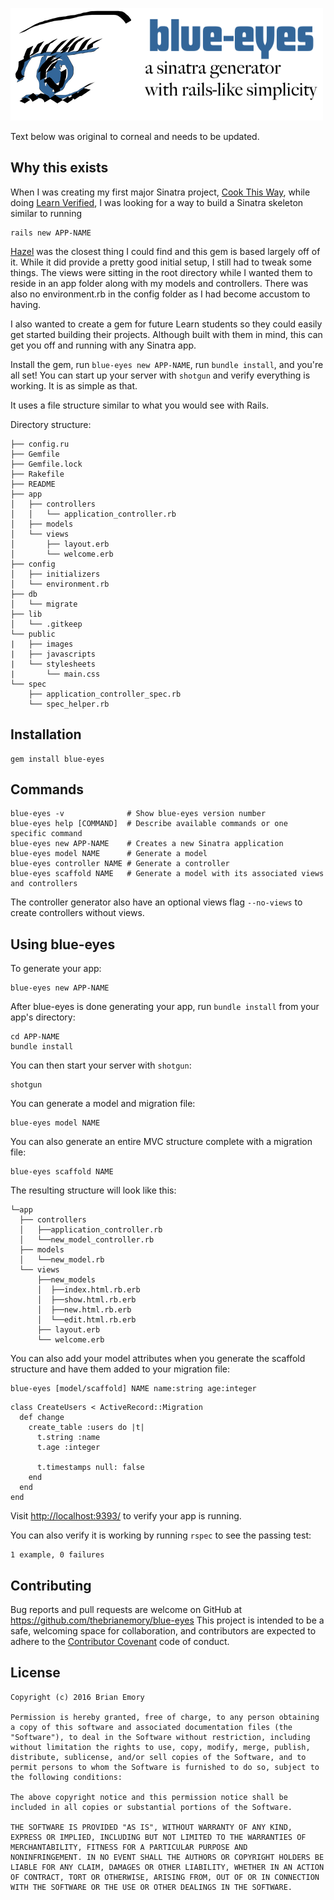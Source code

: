 ![blue-eyes](lib/blue-eyes/generators/app/templates/public/images/blue-eyes-small.png)

Text below was original to corneal and needs to be updated.
## Why this exists

When I was creating my first major Sinatra project, [Cook This Way](https://github.com/thebrianemory/cook-this-way), while doing [Learn Verified](https://learn.co/with/thebrianemory), I was looking for a way to build a Sinatra skeleton similar to running

    rails new APP-NAME

[Hazel](https://github.com/c7/hazel) was the closest thing I could find and this gem is based largely off of it. While it did provide a pretty good initial setup, I still had to tweak some things. The views were sitting in the root directory while I wanted them to reside in an app folder along with my models and controllers. There was also no environment.rb in the config folder as I had become accustom to having.

I also wanted to create a gem for future Learn students so they could easily get started building their projects. Although built with them in mind, this can get you off and running with any Sinatra app.

Install the gem, run `blue-eyes new APP-NAME`, run `bundle install`, and you're all set! You can start up your server with `shotgun` and verify everything is working. It is as simple as that.

It uses a file structure similar to what you would see with Rails.

Directory structure:
```
├── config.ru
├── Gemfile
├── Gemfile.lock
├── Rakefile
├── README
├── app
│   ├── controllers
│   │   └── application_controller.rb
│   ├── models
│   └── views
│       ├── layout.erb
│       └── welcome.erb
├── config
│   ├── initializers
│   └── environment.rb
├── db
│   └── migrate
├── lib
│   └── .gitkeep
└── public
|   ├── images
|   ├── javascripts
|   └── stylesheets
|       └── main.css
└── spec
    ├── application_controller_spec.rb
    └── spec_helper.rb
```


## Installation

    gem install blue-eyes

## Commands
```
blue-eyes -v              # Show blue-eyes version number
blue-eyes help [COMMAND]  # Describe available commands or one specific command
blue-eyes new APP-NAME    # Creates a new Sinatra application
blue-eyes model NAME      # Generate a model
blue-eyes controller NAME # Generate a controller
blue-eyes scaffold NAME   # Generate a model with its associated views and controllers
```
The controller generator also have an optional views flag `--no-views` to create controllers without views.

## Using blue-eyes

To generate your app:

    blue-eyes new APP-NAME

After blue-eyes is done generating your app, run `bundle install` from your app's directory:

    cd APP-NAME
    bundle install

You can then start your server with `shotgun`:

    shotgun

You can generate a model and migration file:

    blue-eyes model NAME

You can also generate an entire MVC structure complete with a migration file:

    blue-eyes scaffold NAME

The resulting structure will look like this:

```
└─app
  ├── controllers
  │   ├──application_controller.rb
  │   └──new_model_controller.rb
  ├── models
  │   └──new_model.rb
  └── views
      ├──new_models
      │  ├──index.html.rb.erb
      │  ├──show.html.rb.erb
      │  ├──new.html.rb.erb
      │  └──edit.html.rb.erb
      ├── layout.erb
      └── welcome.erb
```

You can also add your model attributes when you generate the scaffold structure and have them added to your migration file:

    blue-eyes [model/scaffold] NAME name:string age:integer

```
class CreateUsers < ActiveRecord::Migration
  def change
    create_table :users do |t|
      t.string :name
      t.age :integer

      t.timestamps null: false
    end
  end
end
```

Visit [http://localhost:9393/](http://localhost:9393/) to verify your app is running.

You can also verify it is working by running `rspec` to see the passing test:

    1 example, 0 failures

## Contributing

Bug reports and pull requests are welcome on GitHub at https://github.com/thebrianemory/blue-eyes This project is intended to be a safe, welcoming space for collaboration, and contributors are expected to adhere to the [Contributor Covenant](http://contributor-covenant.org) code of conduct.

## License

    Copyright (c) 2016 Brian Emory

    Permission is hereby granted, free of charge, to any person obtaining
    a copy of this software and associated documentation files (the
    "Software"), to deal in the Software without restriction, including
    without limitation the rights to use, copy, modify, merge, publish,
    distribute, sublicense, and/or sell copies of the Software, and to
    permit persons to whom the Software is furnished to do so, subject to
    the following conditions:

    The above copyright notice and this permission notice shall be
    included in all copies or substantial portions of the Software.

    THE SOFTWARE IS PROVIDED "AS IS", WITHOUT WARRANTY OF ANY KIND,
    EXPRESS OR IMPLIED, INCLUDING BUT NOT LIMITED TO THE WARRANTIES OF
    MERCHANTABILITY, FITNESS FOR A PARTICULAR PURPOSE AND
    NONINFRINGEMENT. IN NO EVENT SHALL THE AUTHORS OR COPYRIGHT HOLDERS BE
    LIABLE FOR ANY CLAIM, DAMAGES OR OTHER LIABILITY, WHETHER IN AN ACTION
    OF CONTRACT, TORT OR OTHERWISE, ARISING FROM, OUT OF OR IN CONNECTION
    WITH THE SOFTWARE OR THE USE OR OTHER DEALINGS IN THE SOFTWARE.
